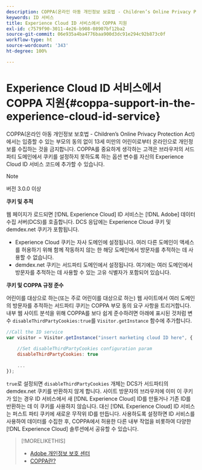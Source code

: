 ```yaml
---
description: COPPA(온라인 아동 개인정보 보호법 - Children’s Online Privacy Protection Act)에서는 입증할 수 있는 부모의 동의 없이 13세 미만의 어린이로부터 온라인으로 개인정보를 수집하는 것을 금지합니다. COPPA를 중요하게 생각하는 고객은 브라우저의 서드파티 도메인에서 쿠키를 설정하지 못하도록 하는 옵션 변수를 자신의 Experience Cloud ID 서비스 코드에 추가할 수 있습니다.
keywords: ID 서비스
title: Experience Cloud ID 서비스에서 COPPA 지원
exl-id: c7579f90-3011-4e26-b908-08907bf12ba2
source-git-commit: 06e935a4ba4776baa900d3dc91e294c92b873c0f
workflow-type: ht
source-wordcount: '343'
ht-degree: 100%

---
```


# Experience Cloud ID 서비스에서 COPPA 지원{#coppa-support-in-the-experience-cloud-id-service}

COPPA(온라인 아동 개인정보 보호법 - Children’s Online Privacy Protection Act)에서는 입증할 수 있는 부모의 동의 없이 13세 미만의 어린이로부터 온라인으로 개인정보를 수집하는 것을 금지합니다. COPPA를 중요하게 생각하는 고객은 브라우저의 서드파티 도메인에서 쿠키를 설정하지 못하도록 하는 옵션 변수를 자신의 Experience Cloud ID 서비스 코드에 추가할 수 있습니다.

>[!NOTE]
>
>버전 3.0.0 이상

**쿠키 및 추적**

웹 페이지가 로드되면 [!DNL Experience Cloud] ID 서비스는 [!DNL Adobe] 데이터 수집 서버(DCS)를 호출합니다. DCS 응답에는 Experience Cloud 쿠키 및 demdex.net 쿠키가 포함됩니다.

* Experience Cloud 쿠키는 자사 도메인에 설정됩니다. 여러 다른 도메인이 액세스를 허용하기 위해 함께 작동하지 않는 한 해당 도메인에서 방문자를 추적하는 데 사용할 수 없습니다.
* demdex.net 쿠키는 서드파티 도메인에서 설정됩니다. 여기에는 여러 도메인에서 방문자를 추적하는 데 사용할 수 있는 고유 식별자가 포함되어 있습니다.

**쿠키 및 COPPA 규정 준수**

어린이를 대상으로 하는(또는 주로 어린이를 대상으로 하는) 웹 사이트에서 여러 도메인의 방문자를 추적하는 서드파티 쿠키는 COPPA 부모 동의 요구 사항을 트리거합니다. 내부 웹 사이트 분석을 위해 COPPA를 보다 쉽게 준수하려면 아래에 표시된 것처럼 변수 `disableThirdPartyCookies:true`를 `Visitor.getInstance` 함수에 추가합니다.

```js
//Call the ID service 
var visitor = Visitor.getInstance("insert marketing cloud ID here", { 
 
    //Set disableThirdPartyCookies configuration param 
    disableThirdPartyCookies: true 
 
    ... 
});
```

`true`로 설정되면 `disableThirdPartyCookies` 개체는 DCS가 서드파티의 demdex.net 쿠키를 반환하지 않게 합니다. 사이트 방문자의 브라우저에 이미 이 쿠키가 있는 경우 ID 서비스에서 새 [!DNL Experience Cloud] ID를 만들거나 기존 ID를 반환하는 데 이 쿠키를 사용하지 않습니다. 대신 [!DNL Experience Cloud] ID 서비스는 퍼스트 파티 쿠키에 새로운 무작위 ID를 만듭니다. 사용하도록 설정하면 ID 서비스를 사용하여 데이터를 수집한 후, COPPA에서 허용한 다른 내부 작업을 비롯하여 다양한 [!DNL Experience Cloud] 솔루션에서 공유할 수 있습니다.

>[!MORELIKETHIS]
>
>* [Adobe 개인정보 보호 센터](https://www.adobe.com/kr/privacy.html)
>* [COPPA란?](http://www.consumer.ftc.gov/articles/0031-protecting-your-childs-privacy-online#whatis)

